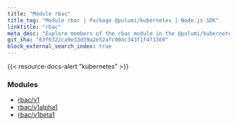 ```yaml
---
title: "Module rbac"
title_tag: "Module rbac | Package @pulumi/kubernetes | Node.js SDK"
linktitle: "rbac"
meta_desc: "Explore members of the rbac module in the @pulumi/kubernetes package."
git_sha: "63f6322ca9e33d39a2e52afc00dc343f1f4f3369"
block_external_search_index: true
---
```


<!-- WARNING: this page was generated by a tool. Do not edit it by hand. -->
<!-- To change it, please see https://github.com/pulumi/docs/tree/master/tools/tscdocgen. -->

{{< resource-docs-alert "kubernetes" >}}


<h3>Modules</h3>
<ul class="api">
    <li><a href="v1/"><span class="symbol module"></span>rbac/v1</a></li>
    <li><a href="v1alpha1/"><span class="symbol module"></span>rbac/v1alpha1</a></li>
    <li><a href="v1beta1/"><span class="symbol module"></span>rbac/v1beta1</a></li>
</ul>









